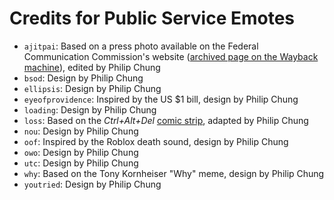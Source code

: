 # Credits for Public Service Emotes

* `ajitpai`: Based on a press photo available on the Federal Communication Commission's website ([archived page on the Wayback machine](https://web.archive.org/web/20180904154923/https://www.fcc.gov/general/commissioners-press-photos)), edited by Philip Chung
* `bsod`: Design by Philip Chung
* `ellipsis`: Design by Philip Chung
* `eyeofprovidence`: Inspired by the US $1 bill, design by Philip Chung
* `loading`: Design by Philip Chung
* `loss`: Based on the *Ctrl+Alt+Del* [comic strip](https://cad-comic.com/comic/loss/), adapted by Philip Chung
* `nou`: Design by Philip Chung
* `oof`: Inspired by the Roblox death sound, design by Philip Chung
* `owo`: Design by Philip Chung
* `utc`: Design by Philip Chung
* `why`: Based on the Tony Kornheiser "Why" meme, design by Philip Chung
* `youtried`: Design by Philip Chung